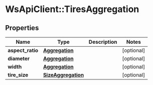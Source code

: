 # WsApiClient::TiresAggregation

## Properties
Name | Type | Description | Notes
------------ | ------------- | ------------- | -------------
**aspect_ratio** | [**Aggregation**](Aggregation.md) |  | [optional] 
**diameter** | [**Aggregation**](Aggregation.md) |  | [optional] 
**width** | [**Aggregation**](Aggregation.md) |  | [optional] 
**tire_size** | [**SizeAggregation**](SizeAggregation.md) |  | [optional] 



